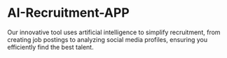 # AI-Recruitment-APP
Our innovative tool uses artificial intelligence to simplify recruitment, from creating job postings to analyzing social media profiles, ensuring you efficiently find the best talent.
